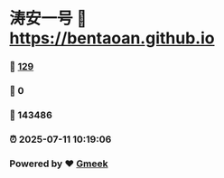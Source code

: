 # 涛安一号 :link: https://bentaoan.github.io 
### :page_facing_up: [129](https://bentaoan.github.io/tag.html) 
### :speech_balloon: 0 
### :hibiscus: 143486 
### :alarm_clock: 2025-07-11 10:19:06 
### Powered by :heart: [Gmeek](https://github.com/Meekdai/Gmeek)
